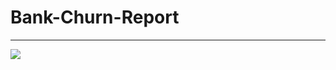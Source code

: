 # Bank-Churn-Report
***
![](https://media.licdn.com/dms/image/D4D12AQFwIuqMsdB1JQ/article-cover_image-shrink_600_2000/0/1698802120424?e=2147483647&v=beta&t=fSS462PL0QMBLmY4YJONip6brMx9sf4a-Q1fv7Y8tBo)

